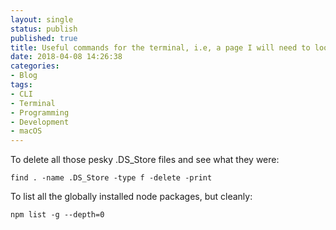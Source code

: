 ```yaml
---
layout: single
status: publish
published: true
title: Useful commands for the terminal, i.e, a page I will need to look at again and again
date: 2018-04-08 14:26:38
categories:
- Blog
tags:
- CLI
- Terminal
- Programming
- Development
- macOS
---
```

To delete all those pesky .DS_Store files and see what they were:

`find . -name .DS_Store -type f -delete -print`

To list all the globally installed node packages, but cleanly:

`npm list -g --depth=0`
